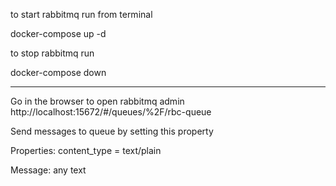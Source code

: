 to start rabbitmq run from terminal

docker-compose up -d

to stop rabbitmq run

docker-compose down

-------------------------------------
Go in the browser to open rabbitmq admin
http://localhost:15672/#/queues/%2F/rbc-queue

Send messages to queue by setting this property 

Properties: content_type = text/plain

Message: any text